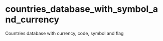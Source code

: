 # countries_database_with_symbol_and_currency
Countries database with currency, code, symbol and flag
